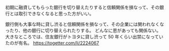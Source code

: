 初期に融資してもらった銀行を切り替えたりすると信頼関係を損なって、その銀行とは取引できなくなると思った方がいい。

銀行側も大事な時に貸し渋ると信頼関係を損なって、その企業には関われなくなったり、他の銀行に切り替えられたりする。
どんなに恩があっても関係ない。
大きなところでは、住友銀行がトヨタに貸し渋って 50 年くらい出禁になっていたのが有名。
https://togetter.com/li/2224067
